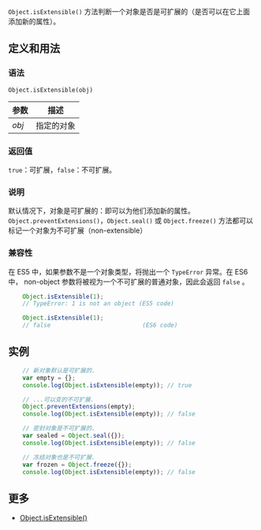 `Object.isExtensible()` 方法判断一个对象是否是可扩展的（是否可以在它上面添加新的属性）。

## 定义和用法

### 语法

`Object.isExtensible(obj)`

| 参数 | 描述 |
| --- | --- |
| _obj_ | 指定的对象 |

### 返回值

`true`：可扩展，`false`：不可扩展。

### 说明

默认情况下，对象是可扩展的：即可以为他们添加新的属性。`Object.preventExtensions()`，`Object.seal()` 或 `Object.freeze()` 方法都可以标记一个对象为不可扩展（non-extensible）

### 兼容性

在 ES5 中，如果参数不是一个对象类型，将抛出一个 `TypeError` 异常。在 ES6 中， non-object 参数将被视为一个不可扩展的普通对象，因此会返回 `false` 。

```javascript
    Object.isExtensible(1);
    // TypeError: 1 is not an object (ES5 code)

    Object.isExtensible(1);
    // false                          (ES6 code)
```

## 实例

```javascript
    // 新对象默认是可扩展的.
    var empty = {};
    console.log(Object.isExtensible(empty)); // true

    // ...可以变的不可扩展.
    Object.preventExtensions(empty);
    console.log(Object.isExtensible(empty)); // false

    // 密封对象是不可扩展的.
    var sealed = Object.seal({});
    console.log(Object.isExtensible(empty)); // false

    // 冻结对象也是不可扩展.
    var frozen = Object.freeze({});
    console.log(Object.isExtensible(empty)); // false
```

## 更多

*   [Object.isExtensible()](https://developer.mozilla.org/zh-CN/docs/Web/JavaScript/Reference/Global_Objects/Object/isExtensible)